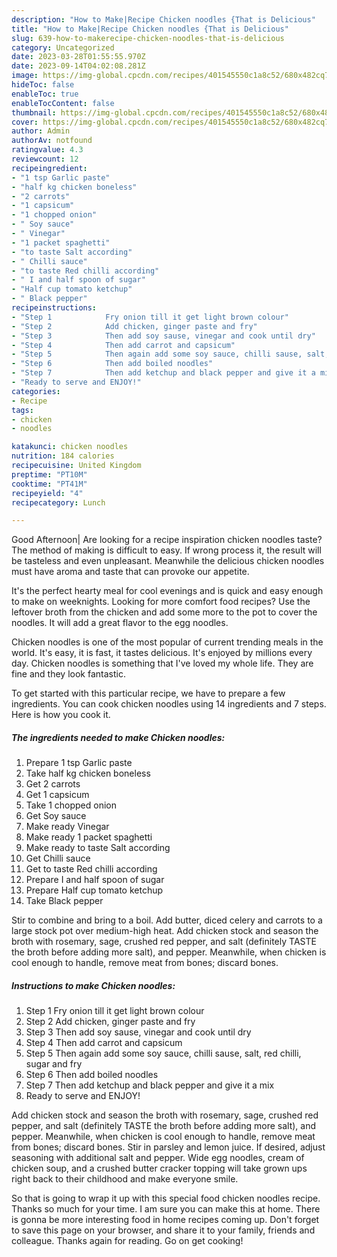 ```yaml
---
description: "How to Make|Recipe Chicken noodles {That is Delicious"
title: "How to Make|Recipe Chicken noodles {That is Delicious"
slug: 639-how-to-makerecipe-chicken-noodles-that-is-delicious
category: Uncategorized
date: 2023-03-28T01:55:55.970Z
date: 2023-09-14T04:02:08.281Z
image: https://img-global.cpcdn.com/recipes/401545550c1a8c52/680x482cq70/chicken-noodles-recipe-main-photo.jpg
hideToc: false
enableToc: true
enableTocContent: false
thumbnail: https://img-global.cpcdn.com/recipes/401545550c1a8c52/680x482cq70/chicken-noodles-recipe-main-photo.jpg
cover: https://img-global.cpcdn.com/recipes/401545550c1a8c52/680x482cq70/chicken-noodles-recipe-main-photo.jpg
author: Admin
authorAv: notfound
ratingvalue: 4.3
reviewcount: 12
recipeingredient:
- "1 tsp Garlic paste"
- "half kg chicken boneless"
- "2 carrots"
- "1 capsicum"
- "1 chopped onion"
- " Soy sauce"
- " Vinegar"
- "1 packet spaghetti"
- "to taste Salt according"
- " Chilli sauce"
- "to taste Red chilli according"
- " I and half spoon of sugar"
- "Half cup tomato ketchup"
- " Black pepper"
recipeinstructions:
- "Step 1            Fry onion till it get light brown colour"
- "Step 2            Add chicken, ginger paste and fry"
- "Step 3            Then add soy sause, vinegar and cook until dry"
- "Step 4            Then add carrot and capsicum"
- "Step 5            Then again add some soy sauce, chilli sause, salt, red chilli, sugar and fry"
- "Step 6            Then add boiled noodles"
- "Step 7            Then add ketchup and black pepper and give it a mix"
- "Ready to serve and ENJOY!"
categories:
- Recipe
tags:
- chicken
- noodles

katakunci: chicken noodles 
nutrition: 184 calories
recipecuisine: United Kingdom
preptime: "PT10M"
cooktime: "PT41M"
recipeyield: "4"
recipecategory: Lunch

---
```



Good Afternoon| Are looking for a recipe inspiration chicken noodles taste? The method of making is difficult to easy. If wrong process it, the result will be tasteless and even unpleasant. Meanwhile the delicious chicken noodles must have aroma and taste that can provoke our appetite.





It&#39;s the perfect hearty meal for cool evenings and is quick and easy enough to make on weeknights. Looking for more comfort food recipes? Use the leftover broth from the chicken and add some more to the pot to cover the noodles. It will add a great flavor to the egg noodles.

Chicken noodles is one of the most popular of current trending meals in the world. It's easy, it is fast, it tastes delicious. It's enjoyed by millions every day. Chicken noodles is something that I've loved my whole life. They are fine and they look fantastic.


To get started with this particular recipe, we have to prepare a few ingredients. You can cook chicken noodles using 14 ingredients and 7 steps. Here is how you cook it.

<!--inarticleads1-->

##### The ingredients needed to make Chicken noodles:

1. Prepare 1 tsp Garlic paste
1. Take half kg chicken boneless
1. Get 2 carrots
1. Get 1 capsicum
1. Take 1 chopped onion
1. Get  Soy sauce
1. Make ready  Vinegar
1. Make ready 1 packet spaghetti
1. Make ready to taste Salt according
1. Get  Chilli sauce
1. Get to taste Red chilli according
1. Prepare  I and half spoon of sugar
1. Prepare Half cup tomato ketchup
1. Take  Black pepper


Stir to combine and bring to a boil. Add butter, diced celery and carrots to a large stock pot over medium-high heat. Add chicken stock and season the broth with rosemary, sage, crushed red pepper, and salt (definitely TASTE the broth before adding more salt), and pepper. Meanwhile, when chicken is cool enough to handle, remove meat from bones; discard bones. 

<!--inarticleads2-->

##### Instructions to make Chicken noodles:

1. Step 1            Fry onion till it get light brown colour
1. Step 2            Add chicken, ginger paste and fry
1. Step 3            Then add soy sause, vinegar and cook until dry
1. Step 4            Then add carrot and capsicum
1. Step 5            Then again add some soy sauce, chilli sause, salt, red chilli, sugar and fry
1. Step 6            Then add boiled noodles
1. Step 7            Then add ketchup and black pepper and give it a mix
1. Ready to serve and ENJOY!

Add chicken stock and season the broth with rosemary, sage, crushed red pepper, and salt (definitely TASTE the broth before adding more salt), and pepper. Meanwhile, when chicken is cool enough to handle, remove meat from bones; discard bones. Stir in parsley and lemon juice. If desired, adjust seasoning with additional salt and pepper. Wide egg noodles, cream of chicken soup, and a crushed butter cracker topping will take grown ups right back to their childhood and make everyone smile. 

So that is going to wrap it up with this special food chicken noodles recipe. Thanks so much for your time. I am sure you can make this at home. There is gonna be more interesting food in home recipes coming up. Don't forget to save this page on your browser, and share it to your family, friends and colleague. Thanks again for reading. Go on get cooking!
